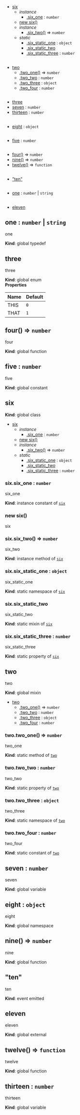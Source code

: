 ## 
* [six](#six)
  * _instance_
    * [.six_one](#six#six_one) : <code>number</code>
  * [new six()](#new_six_new)
  * _instance_
    * [.six_two()](#six#six_two) ⇒ <code>number</code>
  * _static_
    * [.six_static_one](#six.six_static_one) : <code>object</code>
    * [.six_static_two](#six.six_static_two)
    * [.six_static_three](#six.six_static_three) : <code>number</code>
## 
* [two](#two)
  * [.two_one()](#two.two_one) ⇒ <code>number</code>
  * [.two_two](#two.two_two) : <code>number</code>
  * [.two_three](#two.two_three) : <code>object</code>
  * [.two_four](#two.two_four) : <code>number</code>
## 
* [three](#three)
* [seven](#seven) : <code>number</code>
* [thirteen](#thirteen) : <code>number</code>
## 
* [eight](#eight) : <code>object</code>
## 
* [five](#five) : <code>number</code>
## 
* [four()](#four) ⇒ <code>number</code>
* [nine()](#nine) ⇒ <code>number</code>
* [twelve()](#twelve) ⇒ <code>function</code>
## 
* ["ten"](#event_ten)
## 
* [one](#one) : <code>number</code> &#124; <code>string</code>
## 
* [eleven](#external_eleven)
<a name="one"></a>
## one : <code>number</code> &#124; <code>string</code>
one

**Kind**: global typedef  
<a name="three"></a>
## three
three

**Kind**: global enum  
**Properties**

| Name | Default |
| --- | --- |
| THIS | <code>0</code> | 
| THAT | <code>1</code> | 

<a name="four"></a>
## four() ⇒ <code>number</code>
four

**Kind**: global function  
<a name="five"></a>
## five : <code>number</code>
five

**Kind**: global constant  
<a name="six"></a>
## six
**Kind**: global class  

* [six](#six)
  * _instance_
    * [.six_one](#six#six_one) : <code>number</code>
  * [new six()](#new_six_new)
  * _instance_
    * [.six_two()](#six#six_two) ⇒ <code>number</code>
  * _static_
    * [.six_static_one](#six.six_static_one) : <code>object</code>
    * [.six_static_two](#six.six_static_two)
    * [.six_static_three](#six.six_static_three) : <code>number</code>

<a name="six#six_one"></a>
### six.six_one : <code>number</code>
six_one

**Kind**: instance constant of <code>[six](#six)</code>  
<a name="new_six_new"></a>
### new six()
six

<a name="six#six_two"></a>
### six.six_two() ⇒ <code>number</code>
six_two

**Kind**: instance method of <code>[six](#six)</code>  
<a name="six.six_static_one"></a>
### six.six_static_one : <code>object</code>
six_static_one

**Kind**: static namespace of <code>[six](#six)</code>  
<a name="six.six_static_two"></a>
### six.six_static_two
six_static_two

**Kind**: static mixin of <code>[six](#six)</code>  
<a name="six.six_static_three"></a>
### six.six_static_three : <code>number</code>
six_static_three

**Kind**: static property of <code>[six](#six)</code>  
<a name="two"></a>
## two
two

**Kind**: global mixin  

* [two](#two)
  * [.two_one()](#two.two_one) ⇒ <code>number</code>
  * [.two_two](#two.two_two) : <code>number</code>
  * [.two_three](#two.two_three) : <code>object</code>
  * [.two_four](#two.two_four) : <code>number</code>

<a name="two.two_one"></a>
### two.two_one() ⇒ <code>number</code>
two_one

**Kind**: static method of <code>[two](#two)</code>  
<a name="two.two_two"></a>
### two.two_two : <code>number</code>
two_two

**Kind**: static property of <code>[two](#two)</code>  
<a name="two.two_three"></a>
### two.two_three : <code>object</code>
two_three

**Kind**: static namespace of <code>[two](#two)</code>  
<a name="two.two_four"></a>
### two.two_four : <code>number</code>
two_four

**Kind**: static constant of <code>[two](#two)</code>  
<a name="seven"></a>
## seven : <code>number</code>
seven

**Kind**: global variable  
<a name="eight"></a>
## eight : <code>object</code>
eight

**Kind**: global namespace  
<a name="nine"></a>
## nine() ⇒ <code>number</code>
nine

**Kind**: global function  
<a name="event_ten"></a>
## "ten"
ten

**Kind**: event emitted  
<a name="external_eleven"></a>
## eleven
eleven

**Kind**: global external  
<a name="twelve"></a>
## twelve() ⇒ <code>function</code>
twelve

**Kind**: global function  
<a name="thirteen"></a>
## thirteen : <code>number</code>
thirteen

**Kind**: global variable  
